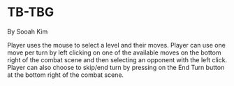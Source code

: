 # TB-TBG

By Sooah Kim

Player uses the mouse to select a level and their moves.
Player can use one move per turn by left clicking on one of the available moves on the bottom right of the combat scene and then selecting an opponent with the left click.
Player can also choose to skip/end turn by pressing on the End Turn button at the bottom right of the combat scene.